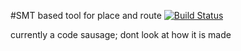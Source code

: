 #SMT based tool for place and route
[![Build Status](https://travis-ci.org/cdonovick/SMT-PNR.svg?branch=master)](https://travis-ci.org/cdonovick/SMT-PNR)

currently a code sausage; dont look at how it is made


